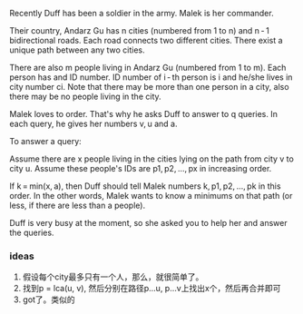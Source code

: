 Recently Duff has been a soldier in the army. Malek is her commander.

Their country, Andarz Gu has n cities (numbered from 1 to n) and n - 1 bidirectional roads. Each road connects two different cities. There exist a unique path between any two cities.

There are also m people living in Andarz Gu (numbered from 1 to m). Each person has and ID number. ID number of i - th person is i and he/she lives in city number ci. Note that there may be more than one person in a city, also there may be no people living in the city.


Malek loves to order. That's why he asks Duff to answer to q queries. In each query, he gives her numbers v, u and a.

To answer a query:

Assume there are x people living in the cities lying on the path from city v to city u. Assume these people's IDs are p1, p2, ..., px in increasing order.

If k = min(x, a), then Duff should tell Malek numbers k, p1, p2, ..., pk in this order. In the other words, Malek wants to know a minimums on that path (or less, if there are less than a people).

Duff is very busy at the moment, so she asked you to help her and answer the queries.

### ideas
1. 假设每个city最多只有一个人，那么，就很简单了。
2. 找到p = lca(u, v), 然后分别在路径p...u, p...v上找出x个，然后再合并即可
3. got了。类似的